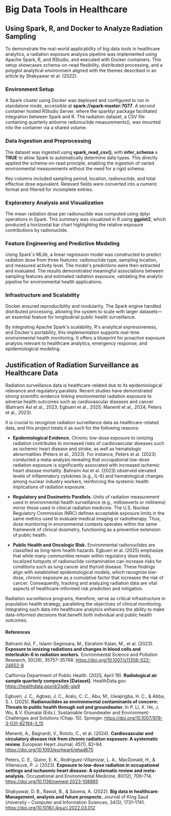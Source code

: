 # Big Data Tools in Healthcare

## Using Spark, R, and Docker to Analyze Radiation Sampling
To demonstrate the real-world applicability of big data tools in healthcare analytics, a radiation exposure analysis pipeline was implemented using Apache Spark, R, and RStudio, and executed with Docker containers. This setup showcases schema-on-read flexibility, distributed processing, and a polyglot analytical environment aligned with the themes described in an article by Shakyawar et al. (2022).

### Environment Setup
A Spark cluster using Docker was deployed and configured to run in standalone mode, accessible at **spark://spark-master:7077**. A second container hosted RStudio Server, where the sparklyr package facilitated integration between Spark and R. The radiation dataset, a CSV file containing quarterly airborne radionuclide measurements(), was mounted into the container via a shared volume.

### Data Ingestion and Preprocessing
The dataset was ingested using **spark_read_csv()**, with **infer_schema = TRUE** to allow Spark to automatically determine data types. This directly applied the schema-on-read principle, enabling the ingestion of varied environmental measurements without the need for a rigid schema.

Key columns included sampling period, location, radionuclide, and total effective dose equivalent. Relevant fields were converted into a numeric format and filtered for incomplete entries.

### Exploratory Analysis and Visualization
The mean radiation dose per radionuclide was computed using dplyr operations in Spark. This summary was visualized in R using **ggplot2**, which produced a horizontal bar chart highlighting the relative exposure contributions by radionuclide.

### Feature Engineering and Predictive Modeling
Using Spark's MLlib, a linear regression model was constructed to predict radiation dose from three features: radionuclide type, sampling location, and measured activity level. The model's predictions were then extracted and evaluated. The results demonstrated meaningful associations between sampling features and estimated radiation exposure, validating the analytic pipeline for environmental health applications.

### Infrastructure and Scalability
Docker ensured reproducibility and modularity. The Spark engine handled distributed processing, allowing the system to scale with larger datasets—an essential feature for longitudinal public health surveillance.

By integrating Apache Spark's scalability, R's analytical expressiveness, and Docker's portability, this implementation supports real-time environmental health monitoring. It offers a blueprint for proactive exposure analysis relevant to healthcare analytics, emergency response, and epidemiological modeling.

## Justification of Radiation Surveillance as Healthcare Data
Radiation surveillance data is healthcare-related due to its epidemiological relevance and regulatory parallels. Recent studies have demonstrated strong scientific evidence linking environmental radiation exposure to adverse health outcomes such as cardiovascular diseases and cancer (Bahrami Asl et al., 2023; Egbueri et al., 2025; Manenti et al., 2024; Peters et al., 2023).

It is crucial to recognize radiation surveillance data as healthcare-related data, and this project treats it as such for the following reasons:

 - **Epidemiological Evidence.** Chronic low-dose exposure to ionizing radiation contributes to increased risks of cardiovascular diseases such as ischemic heart disease and stroke, as well as hematologic abnormalities (Peters et al., 2023). For instance, Peters et al. (2023) conducted a meta-analysis revealing that occupational low-dose radiation exposure is significantly associated with increased ischemic heart disease mortality. Bahrami Asl et al. (2023) observed elevated levels of inflammatory cytokines (e.g., IL-6) and hematological changes among nuclear industry workers, reinforcing the systemic health implications of radiation exposure.

- **Regulatory and Dosimetric Parallels.** Units of radiation measurement used in environmental health surveillance (e.g., millisieverts or millirems) mirror those used in clinical radiation medicine. The U.S. Nuclear Regulatory Commission (NRC) defines acceptable exposure limits in the same metrics used to evaluate medical imaging or radiotherapy. Thus, dose monitoring in environmental contexts operates within the same framework of clinical dosimetry, functioning as a preventive extension of public health.

 - **Public Health and Oncologic Risk.** Environmental radionuclides are classified as long-term health hazards. Egbueri et al. (2025) emphasize that while many communities remain within regulatory dose limits, localized hotspots of radionuclide contamination can increase risks for conditions such as lung cancer and thyroid disease. These findings align with established epidemiological models, which recognize low-dose, chronic exposure as a cumulative factor that increases the risk of cancer. Consequently, tracking and analyzing radiation data are vital aspects of healthcare-informed risk prediction and mitigation.

Radiation surveillance programs, therefore, serve as critical infrastructure in population health strategy, paralleling the objectives of clinical monitoring. Integrating such data into healthcare analytics enhances the ability to make data-informed decisions that benefit both individual and public health outcomes.


#### References
Bahrami Asl, F., Islami-Seginsara, M., Ebrahimi Kalan, M., et al. (2023). **Exposure to ionizing radiations and changes in blood cells and interleukin-6 in radiation workers.** Environmental Science and Pollution Research, 30(26), 35757–35768. https://doi.org/10.1007/s11356-022-24652-8

California Department of Public Health. (2025, April 19). **Radiological air sample quarterly composites [Dataset].** HealthData.gov. https://healthdata.gov/d/2gd6-gjp9

Egbueri, J. C., Agbasi, J. C., Aralu, C. C., Abu, M., Uwajingba, H. C., & Abba, S. I. (2025). **Radionuclides as environmental contaminants of concern: Threats to public health through soil and groundwater.** In P. Li, X. He, J. Wu, & V. Elumalai (Eds.), Sustainable Groundwater and Environment: Challenges and Solutions (Chap. 15). Springer. https://doi.org/10.1007/978-3-031-82194-3_15

Manenti, A., Bagnardi, V., Rotolo, C., et al. (2024). **Cardiovascular and circulatory disease risk from chronic radiation exposure: A systematic review.** European Heart Journal, 45(1), 82–94. https://doi.org/10.1093/eurheartj/ehad675

Peters, C. E., Quinn, E. K., Rodriguez-Villamizar, L. A., MacDonald, H., & Villeneuve, P. J. (2023). **Exposure to low-dose radiation in occupational settings and ischaemic heart disease: A systematic review and meta-analysis.** Occupational and Environmental Medicine, 80(12), 706–714. https://doi.org/10.1136/oemed-2023-108865

Shakyawar, D. B., Rawat, B., & Saxena, A. (2022). **Big data in healthcare: Management, analysis and future prospects.** Journal of King Saud University – Computer and Information Sciences, 34(5), 1731–1741. https://doi.org/10.1016/j.jksuci.2022.03.012



